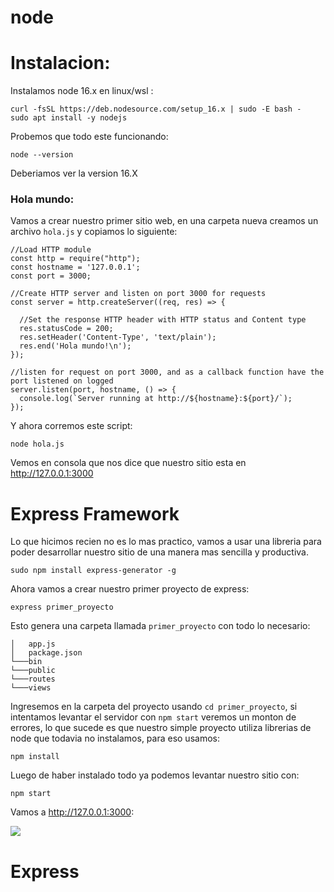 # node

# Instalacion:

Instalamos node 16.x en linux/wsl :

```
curl -fsSL https://deb.nodesource.com/setup_16.x | sudo -E bash -
sudo apt install -y nodejs
```

Probemos que todo este funcionando:

```
node --version
```

Deberiamos ver la version 16.X

### Hola mundo:

Vamos a crear nuestro primer sitio web, en una carpeta nueva creamos un archivo `hola.js` y copiamos lo siguiente:

```
//Load HTTP module
const http = require("http");
const hostname = '127.0.0.1';
const port = 3000;

//Create HTTP server and listen on port 3000 for requests
const server = http.createServer((req, res) => {

  //Set the response HTTP header with HTTP status and Content type
  res.statusCode = 200;
  res.setHeader('Content-Type', 'text/plain');
  res.end('Hola mundo!\n');
});

//listen for request on port 3000, and as a callback function have the port listened on logged
server.listen(port, hostname, () => {
  console.log(`Server running at http://${hostname}:${port}/`);
});
```

Y ahora corremos este script:

```
node hola.js
```

Vemos en consola que nos dice que nuestro sitio esta en http://127.0.0.1:3000 

# Express Framework

Lo que hicimos recien no es lo mas practico, vamos a usar una libreria para poder desarrollar nuestro sitio de una manera mas sencilla y productiva.

```
sudo npm install express-generator -g
```

Ahora vamos a crear nuestro primer proyecto de express:

```
express primer_proyecto
```

Esto genera una carpeta llamada `primer_proyecto` con todo lo necesario:

```
│   app.js      
│   package.json          
└───bin      
└───public         
└───routes     
└───views              
```

Ingresemos en la carpeta del proyecto usando `cd primer_proyecto`, si intentamos levantar el servidor con `npm start` veremos un monton de errores, lo que sucede es que nuestro simple proyecto utiliza librerias de node que todavia no instalamos, para eso usamos:

```
npm install
```
Luego de haber instalado todo ya podemos levantar nuestro sitio con:

```
npm start
```

Vamos a http://127.0.0.1:3000:


![](https://developer.mozilla.org/en-US/docs/Learn/Server-side/Express_Nodejs/development_environment/express_default_screen.png)

# Express 
